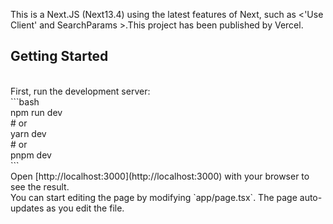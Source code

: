 This is a Next.JS (Next13.4) using the latest features of Next, such as <'Use Client' and SearchParams >.This project has been published by Vercel.
<br/>
## Getting Started
<br/>
First, run the development server:
<br/>
```bash<br/>
npm run dev<br/>
# or<br/>
yarn dev<br/>
# or<br/>
pnpm dev<br/>
```
<br/>
Open [http://localhost:3000](http://localhost:3000) with your browser to see the result.
<br/>
You can start editing the page by modifying `app/page.tsx`. The page auto-updates as you edit the file.
 
 

